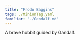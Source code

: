```yaml
---
title: "Frodo Baggins"
tags: ./MinionTag.yaml
familiar: "./Gendalf.md"
---
```


A brave hobbit guided by Gandalf.
